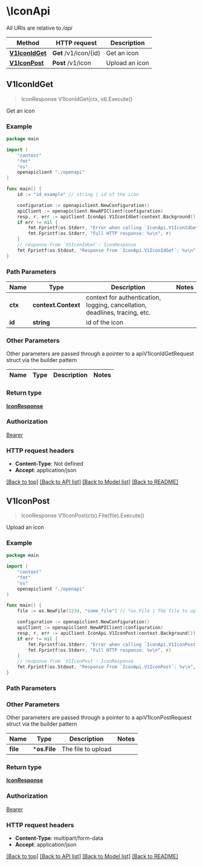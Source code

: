 # \IconApi

All URIs are relative to */api*

Method | HTTP request | Description
------------- | ------------- | -------------
[**V1IconIdGet**](IconApi.md#V1IconIdGet) | **Get** /v1/icon/{id} | Get an icon 
[**V1IconPost**](IconApi.md#V1IconPost) | **Post** /v1/icon | Upload an icon 



## V1IconIdGet

> IconResponse V1IconIdGet(ctx, id).Execute()

Get an icon 



### Example

```go
package main

import (
    "context"
    "fmt"
    "os"
    openapiclient "./openapi"
)

func main() {
    id := "id_example" // string | id of the icon

    configuration := openapiclient.NewConfiguration()
    apiClient := openapiclient.NewAPIClient(configuration)
    resp, r, err := apiClient.IconApi.V1IconIdGet(context.Background(), id).Execute()
    if err != nil {
        fmt.Fprintf(os.Stderr, "Error when calling `IconApi.V1IconIdGet``: %v\n", err)
        fmt.Fprintf(os.Stderr, "Full HTTP response: %v\n", r)
    }
    // response from `V1IconIdGet`: IconResponse
    fmt.Fprintf(os.Stdout, "Response from `IconApi.V1IconIdGet`: %v\n", resp)
}
```

### Path Parameters


Name | Type | Description  | Notes
------------- | ------------- | ------------- | -------------
**ctx** | **context.Context** | context for authentication, logging, cancellation, deadlines, tracing, etc.
**id** | **string** | id of the icon | 

### Other Parameters

Other parameters are passed through a pointer to a apiV1IconIdGetRequest struct via the builder pattern


Name | Type | Description  | Notes
------------- | ------------- | ------------- | -------------


### Return type

[**IconResponse**](IconResponse.md)

### Authorization

[Bearer](../README.md#Bearer)

### HTTP request headers

- **Content-Type**: Not defined
- **Accept**: application/json

[[Back to top]](#) [[Back to API list]](../README.md#documentation-for-api-endpoints)
[[Back to Model list]](../README.md#documentation-for-models)
[[Back to README]](../README.md)


## V1IconPost

> IconResponse V1IconPost(ctx).File(file).Execute()

Upload an icon 



### Example

```go
package main

import (
    "context"
    "fmt"
    "os"
    openapiclient "./openapi"
)

func main() {
    file := os.NewFile(1234, "some_file") // *os.File | The file to upload

    configuration := openapiclient.NewConfiguration()
    apiClient := openapiclient.NewAPIClient(configuration)
    resp, r, err := apiClient.IconApi.V1IconPost(context.Background()).File(file).Execute()
    if err != nil {
        fmt.Fprintf(os.Stderr, "Error when calling `IconApi.V1IconPost``: %v\n", err)
        fmt.Fprintf(os.Stderr, "Full HTTP response: %v\n", r)
    }
    // response from `V1IconPost`: IconResponse
    fmt.Fprintf(os.Stdout, "Response from `IconApi.V1IconPost`: %v\n", resp)
}
```

### Path Parameters



### Other Parameters

Other parameters are passed through a pointer to a apiV1IconPostRequest struct via the builder pattern


Name | Type | Description  | Notes
------------- | ------------- | ------------- | -------------
 **file** | ***os.File** | The file to upload | 

### Return type

[**IconResponse**](IconResponse.md)

### Authorization

[Bearer](../README.md#Bearer)

### HTTP request headers

- **Content-Type**: multipart/form-data
- **Accept**: application/json

[[Back to top]](#) [[Back to API list]](../README.md#documentation-for-api-endpoints)
[[Back to Model list]](../README.md#documentation-for-models)
[[Back to README]](../README.md)

